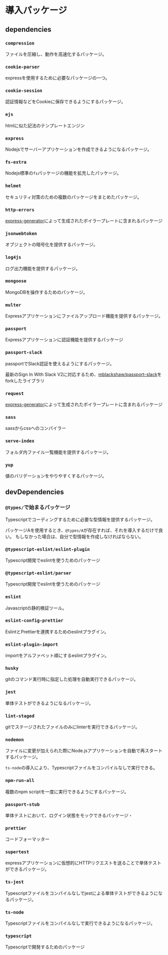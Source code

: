 # 導入パッケージ

## dependencies

### `compression`

ファイルを圧縮し、動作を高速化するパッケージ。

### `cookie-parser`

expressを使用するために必要なパッケージの一つ。

### `cookie-session`

認証情報などをCookieに保存できるようにするパッケージ。

### `ejs`

htmlに似た記法のテンプレートエンジン

### `express`

Nodejsでサーバーアプリケーションを作成できるようになるパッケージ。

### `fs-extra`

Nodejs標準の`fs`パッケージの機能を拡充したパッケージ。

### `helmet`

セキュリティ対策のための複数のパッケージをまとめたパッケージ。

### `http-errors`

[express-generator](https://www.npmjs.com/package/express-generator)によって生成されたボイラープレートに含まれるパッケージ

### `jsonwebtoken`

オブジェクトの暗号化を提供するパッケージ。

### `log4js`

ログ出力機能を提供するパッケージ。

### `mongoose`

MongoDBを操作するためのパッケージ。

### `multer`

Expressアプリケーションにファイルアップロード機能を提供するパッケージ。

### `passport`

Expressアプリケーションに認証機能を提供するパッケージ

### `passport-slack`

passportでSlack認証を使えるようにするパッケージ。

最新のSign In With Slack V2に対応するため、[mblackshaw/passport-slack](https://github.com/mblackshaw/passport-slack)をforkしたライブラリ

### `request`

[express-generator](https://www.npmjs.com/package/express-generator)によって生成されたボイラープレートに含まれるパッケージ

### `sass`

sassからcssへのコンパイラー

### `serve-index`

フォルダ内ファイル一覧機能を提供するパッケージ。

### `yup`

値のバリデーションをやりやすくするパッケージ。

## devDependencies

### `@types/`で始まるパッケージ

Typescriptでコーディングするために必要な型情報を提供するパッケージ。

パッケージAを使用するとき、`@types/A`が存在すれば、それを導入するだけで良い。
もしなかった場合は、自分で型情報を作成しなければならない。

### `@typescript-eslint/eslint-plugin`

Typescript開発でeslintを使うためのパッケージ

### `@typescript-eslint/parser`

Typescript開発でeslintを使うためのパッケージ

### `eslint`

Javascriptの静的検証ツール。

### `eslint-config-prettier`

EslintとPrettierを連携するためのeslintプラグイン。

### `eslint-plugin-import`

importをアルファベット順にするeslintプラグイン。

### `husky`

gitのコマンド実行時に指定した処理を自動実行できるパッケージ。

### `jest`

単体テストができるようになるパッケージ。

### `lint-staged`

gitでステージされたファイルのみにlinterを実行できるパッケージ。

### `nodemon`

ファイルに変更が加えられた際にNode.jsアプリケーションを自動で再スタートするパッケージ。

`ts-node`の導入により、Typescriptファイルをコンパイルなしで実行できる。

### `npm-run-all`

複数のnpm scriptを一度に実行できるようにするパッケージ。

### `passport-stub`

単体テストにおいて、ログイン状態をモックできるパッケージ・

### `prettier`

コードフォーマッター

### `supertest`

expressアプリケーションに仮想的にHTTPリクエストを送ることで単体テストができるパッケージ。

### `ts-jest`

Typescriptファイルをコンパイルなしでjestによる単体テストができるようになるパッケージ。

### `ts-node`

Typescriptファイルをコンパイルなしで実行できるようになるパッケージ。

### `typescript`

Typescriptで開発するためのパッケージ
